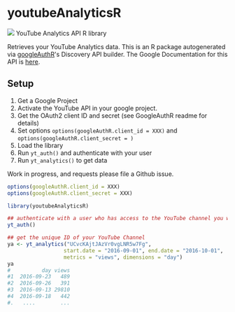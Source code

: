 # youtubeAnalyticsR
![](https://www.google.com/images/icons/product/youtube-32.png)
YouTube Analytics API R library

Retrieves your YouTube Analytics data.
This is an R package autogenerated via [googleAuthR](http://code.markedmondson.me/googleAuthR)'s Discovery API builder. 
The Google Documentation for this API is [here](http://developers.google.com/youtube/analytics/).

## Setup

1. Get a Google Project
2. Activate the YouTube API in your google project.
3. Get the OAuth2 client ID and secret (see GoogleAuthR readme for details)
4. Set options `options(googleAuthR.client_id = XXX)` and `options(googleAuthR.client_secret = )`
5. Load the library
6. Run `yt_auth()` and authenticate with your user
7. Run `yt_analytics()` to get data

Work in progress, and requests please file a Github issue. 

```r
options(googleAuthR.client_id = XXX)
options(googleAuthR.client_secret = XXX)

library(youtubeAnalyticsR)

## authenticate with a user who has access to the YouTube channel you want to analyse
yt_auth()

## get the unique ID of your YouTube Channel
ya <- yt_analytics("UCvcKAjtJAzVr0vgLNR5w7Fg", 
                  start.date = "2016-09-01", end.date = "2016-10-01", 
                  metrics = "views", dimensions = "day")
ya
#          day views
#1  2016-09-23   489
#2  2016-09-26   391
#3  2016-09-13 29810
#4  2016-09-18   442
#.   ....        ...
```
